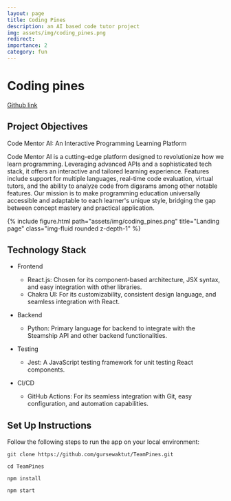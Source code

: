 ```yaml
---
layout: page
title: Coding Pines
description: an AI based code tutor project
img: assets/img/coding_pines.png
redirect: 
importance: 2
category: fun
---
```


# Coding pines

[Github link](https://github.com/gursewaktut/TeamPines.git)

## Project Objectives

Code Mentor AI: An Interactive Programming Learning Platform

Code Mentor AI is a cutting-edge platform designed to revolutionize how we learn programming. Leveraging advanced APIs and a sophisticated tech stack, it offers an interactive and tailored learning experience. Features include support for multiple languages, real-time code evaluation, virtual tutors, and the ability to analyze code from digarams among other notable features. Our mission is to make programming education universally accessible and adaptable to each learner's unique style, bridging the gap between concept mastery and practical application.

{% include figure.html path="assets/img/coding_pines.png" title="Landing page" class="img-fluid rounded z-depth-1" %}


## Technology Stack

- Frontend

    - React.js: Chosen for its component-based architecture, JSX syntax, and easy integration with other libraries.
    - Chakra UI: For its customizability, consistent design language, and seamless integration with React.

- Backend

    - Python: Primary language for backend to integrate with the Steamship API and other backend functionalities.

- Testing

    - Jest: A JavaScript testing framework for unit testing React components.

- CI/CD
    - GitHub Actions: For its seamless integration with Git, easy configuration, and automation capabilities.

## Set Up Instructions

Follow the following steps to run the app on your local environment:

```
git clone https://github.com/gursewaktut/TeamPines.git

cd TeamPines

npm install

npm start
```
